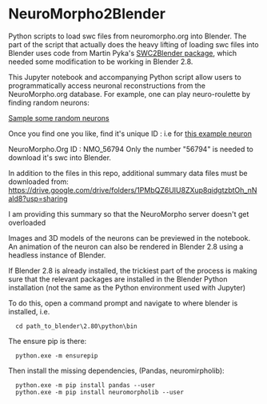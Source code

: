 # NeuroMorpho2Blender
Python scripts to load swc files from neuromorpho.org into Blender. The part of the script that actually does the heavy lifting of loading swc files into Blender uses code from Martin Pyka's [SWC2Blender package](http://www.martinpyka.de/swc-neuromorph-org-importer-for-blender/), which needed some modification to be working in Blender 2.8. 


This Jupyter notebook and accompanying Python script allow users to programmatically access neuronal reconstructions from the NeuroMorpho.org database. 
For example, one can play neuro-roulette by finding random neurons:

[Sample some random neurons](http://neuromorpho.org/byRandom.jsp)

Once you find one you like, find it's unique ID :
i.e for [this example neuron](http://neuromorpho.org/neuron_info.jsp?neuron_name=4H-13traced-7)

NeuroMorpho.Org ID : 	NMO_56794
Only the number "56794" is needed to download it's swc into Blender.

In addition to the files in this repo, additional summary data files must be downloaded from:
https://drive.google.com/drive/folders/1PMbQZ6UIU8ZXup8qidgtzbtOh_nNald8?usp=sharing

I am providing this summary so that the NeuroMorpho server doesn't get overloaded

Images and 3D models of the neurons can be previewed in the notebook. 
An animation of the neuron can also be rendered in Blender 2.8 using a headless instance of Blender.

If Blender 2.8 is already installed, the trickiest part of the process is making sure that the relevant packages are installed in the Blender Python installation (not the same as the Python environment used with Jupyter)

To do this, open a command prompt and navigate to where blender is installed, i.e.


```
  cd path_to_blender\2.80\python\bin
```
  
The ensure pip is there:

```
  python.exe -m ensurepip
```
Then install the missing dependencies, (Pandas, neuromirpholib):



```
  python.exe -m pip install pandas --user
  python.exe -m pip install neuromorpholib --user
```
